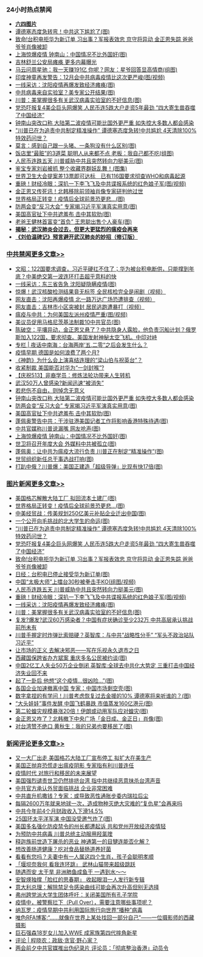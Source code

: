 <div class="catlist">
<h3>24小时热点禁闻</h3>
<ul>
<li><b><a href="64photo" target="_blank">六四图片</a></b></li>
<li><a href="https://github.com/fqnews/bnews/blob/master/cbnews/20200518/1330380.md">谭德塞态度急转弯！中共这下尴尬了(图)</a></li>
<li><a href="https://github.com/fqnews/bnews/blob/master/topimagenews/20200518/1330475.md">致命!台积电拒华为新订单 习出事？军报表效忠 京守将异动 金正恩失踪 爸爸爷爷肖像被卸</a></li>
<li><a href="https://github.com/fqnews/bnews/blob/master/cbnews/20200518/1330449.md">上海惊爆疫情 钟南山：中国情况不比外国好(图)</a></li>
<li><a href="https://github.com/fqnews/bnews/blob/master/cbnews/20200518/1330314.md">吉林舒兰公安局瘫痪 更多内幕曝光</a></li>
<li><a href="https://github.com/fqnews/bnews/blob/master/yule/20200518/1330288.md">马云问周星驰：我一天赚191亿 你呢？网友：星爷回答显高情商(组图)</a></li>
<li><a href="https://github.com/fqnews/bnews/blob/master/cnnews/20200518/1330415.md">印度神童再发警告：12月会中共病毒疫情比这次更严峻(图/视频)</a></li>
<li><a href="https://github.com/fqnews/bnews/blob/master/topimagenews/20200518/1330284.md">一线采访：沈阳疫情再爆发致经济瘫痪(图)</a></li>
<li><a href="https://github.com/fqnews/bnews/blob/master/cnnews/20200518/1330428.md">中共病毒来自实验室？美专家公开结果(图)</a></li>
<li><a href="https://github.com/fqnews/bnews/blob/master/topimagenews/20200518/1330283.md">川普：美掌握很多有关武汉病毒实验室的不好信息(图)</a></li>
<li><a href="https://github.com/fqnews/bnews/blob/master/topimagenews/20200518/1330488.md">党恐吓报复4美企巨头网爆笑 人民币连5跌大户走资5年最劲 “四大寄生兽吞噬了中国经济”</a></li>
<li><a href="https://github.com/fqnews/bnews/blob/master/cbnews/20200518/1330562.md">钟南山突改口称 大陆第二波疫情可能比国外更严重 如失控大多数人都会感染</a></li>
<li><a href="https://github.com/fqnews/bnews/blob/master/topimagenews/20200518/1330550.md">"川普已在为追责中共制定精准操作” 谭德塞态度急转!中共尴尬 4天清除100%特效药问世？</a></li>
<li><a href="https://github.com/fqnews/bnews/blob/master/comments/20200518/1330294.md">莫言：感到自己跟一头猪、一条狗没有什么区别(图)</a></li>
<li><a href="https://github.com/fqnews/bnews/blob/master/lifebaike/20200518/1330419.md">饭店里“最脏”的3道菜 聪明人从来都不点 老板：我自己都不吃(组图)</a></li>
<li><a href="https://github.com/fqnews/bnews/blob/master/topimagenews/20200518/1330377.md">人民币连跌五天 川普威胁中共且突然转向力挺美元(图)</a></li>
<li><a href="https://github.com/fqnews/bnews/blob/master/cnnews/20200518/1330454.md">鉴宝专家刘岩被抓 整个收藏界群妖乱舞！(图集)</a></li>
<li><a href="https://github.com/fqnews/bnews/blob/master/headline/20200518/1330542.md">世界卫生大会提案差13票即可达标　已有116国要求彻查WHO和病毒起源</a></li>
<li><a href="https://github.com/fqnews/bnews/blob/master/topimagenews/20200518/1330357.md">重磅！财经冷眼：深扒一下李飞飞及中共谍报系统的红色娘子军(图/视频)</a></li>
<li><a href="https://github.com/fqnews/bnews/blob/master/baitai/20200518/1330457.md">金正恩又传死讯！北韩移除前领袖肖像专家研判他过世</a></li>
<li><a href="https://github.com/fqnews/bnews/blob/master/topimagenews/20200519/1330659.md">世界格局正转变！疫情后全球前景恐更悲…(图)</a></li>
<li><a href="https://github.com/fqnews/bnews/blob/master/cbnews/20200518/1330489.md">防两会变“反习大会” 专家揭习近平军演真实用意(图)</a></li>
<li><a href="https://github.com/fqnews/bnews/blob/master/cbnews/20200518/1330461.md">美国高官扯下中共遮羞布 击中其软肋(图)</a></li>
<li><a href="https://github.com/fqnews/bnews/blob/master/cnnews/20200518/1330432.md">老爸王健林首富变“首负” 王思聪出售个人豪车(图)</a></li>
<li><b><a href="https://github.com/fqnews/bnews/blob/master/comments/20200211/1275071.md" target="_blank">揭秘：武汉肺炎会过去，但更大更猛烈的瘟疫会再来</a></b></li>
<li><b><a href="https://github.com/fqnews/bnews/blob/master/comments/20200207/1272816.md" target="_blank">《刘伯温碑记》预言避开武汉肺炎的妙招（修订版）</a></b></li>
</ul>
</div>

<div class="catlist">
<h3><a href="https://github.com/fqnews/bnews/blob/master/cbnews/" target="_blank">中共禁闻</a><span><a href="https://github.com/fqnews/bnews/blob/master/cbnews/" target="_blank" rel="nofollow">更多文章>></a></span></h3>
<ul>
<li><a href="https://github.com/fqnews/bnews/blob/master/cbnews/20200519/1330764.md" target="_blank">文昭：122国要求调查，习近平硬扛不住了；华为被台积电断供，只能撑到年底？中美绝交第一波连环打击超乎意料的快</a></li>
<li><a href="https://github.com/fqnews/bnews/blob/master/cbnews/20200519/1330761.md" target="_blank">一线采访：东三省告急 沈阳疑隐瞒疫情(图)</a></li>
<li><a href="https://github.com/fqnews/bnews/blob/master/cbnews/20200519/1330733.md" target="_blank">惊爆！武汉核酸检测结果竟无标签 全民核检完全是闹剧（视频）</a></li>
<li><a href="https://github.com/fqnews/bnews/blob/master/cbnews/20200519/1330732.md" target="_blank">网友直击：沈阳再爆疫情 北一路万达广场恐遭排查（视频）</a></li>
<li><a href="https://github.com/fqnews/bnews/blob/master/cbnews/20200519/1330731.md" target="_blank">网友直击：吉林市小区突被封 居民逃跑遭暴打（视频）</a></li>
<li><a href="https://github.com/fqnews/bnews/blob/master/cbnews/20200519/1330723.md" target="_blank">瘟疫与中共：为何美国左派州疫情严重(图/视频)</a></li>
<li><a href="https://github.com/fqnews/bnews/blob/master/cbnews/20200519/1330722.md" target="_blank">美议员促用马格尼茨基法制裁10中共官员(图)</a></li>
<li><a href="https://github.com/fqnews/bnews/blob/master/cbnews/20200519/1330720.md" target="_blank">陈破空：平壤异动，金正恩又悬了？中共隐身人露脸，他负责沉船计划？俄罗斯加入122国，要求彻查。美国发射神秘太空飞机。中印对峙</a></li>
<li><a href="https://github.com/fqnews/bnews/blob/master/cbnews/20200519/1330699.md" target="_blank">专栏 | 夜话中南海：台海两岸‘五.二零“之后会发生什么？</a></li>
<li><a href="https://github.com/fqnews/bnews/blob/master/cbnews/20200518/1330602.md" target="_blank">疫情早期 德国是如何浪费了两个月?</a></li>
<li><a href="https://github.com/fqnews/bnews/blob/master/cbnews/20200518/1273655.md" target="_blank">《神韵》为什么会上演喜结连理的“梁山伯与祝英台”？</a></li>
<li><a href="https://github.com/fqnews/bnews/blob/master/cbnews/20200518/1330583.md" target="_blank">收紧制裁 美国能否对华为“一剑封喉”?</a></li>
<li><a href="https://github.com/fqnews/bnews/blob/master/cbnews/20200518/1330564.md" target="_blank">【庆祝513】非裔学员：修炼法轮功带来人生转机</a></li>
<li><a href="https://github.com/fqnews/bnews/blob/master/cbnews/20200518/1330578.md" target="_blank">武汉50万人曾感染?新闻迅速“被消失”</a></li>
<li><a href="https://github.com/fqnews/bnews/blob/master/cbnews/20200518/1330572.md" target="_blank">若悲伤不自由，则悼念无意义</a></li>
<li><a href="https://github.com/fqnews/bnews/blob/master/cbnews/20200518/1330562.md" target="_blank">钟南山突改口称 大陆第二波疫情可能比国外更严重 如失控大多数人都会感染</a></li>
<li><a href="https://github.com/fqnews/bnews/blob/master/cbnews/20200518/1330489.md" target="_blank">防两会变“反习大会” 专家揭习近平军演真实用意(图)</a></li>
<li><a href="https://github.com/fqnews/bnews/blob/master/cbnews/20200518/1330461.md" target="_blank">美国高官扯下中共遮羞布 击中其软肋(图)</a></li>
<li><a href="https://github.com/fqnews/bnews/blob/master/cbnews/20200518/1330460.md" target="_blank">蓬佩奥警告中共：干涉驻港美国记者工作将影响香港特殊待遇(图)</a></li>
<li><a href="https://github.com/fqnews/bnews/blob/master/cbnews/20200518/1330450.md" target="_blank">中共官媒称川普说漏嘴 网友呛声(图)</a></li>
<li><a href="https://github.com/fqnews/bnews/blob/master/cbnews/20200518/1330449.md" target="_blank">上海惊爆疫情 钟南山：中国情况不比外国好(图)</a></li>
<li><a href="https://github.com/fqnews/bnews/blob/master/cbnews/20200518/1330445.md" target="_blank">世卫将召开年度大会 外媒料中共被孤立(图)</a></li>
<li><a href="https://github.com/fqnews/bnews/blob/master/cbnews/20200518/1330444.md" target="_blank">蓬佩奥：让中共为瘟疫大流行负责 川普正在制定“精准操作”(图)</a></li>
<li><a href="https://github.com/fqnews/bnews/blob/master/cbnews/20200518/1330438.md" target="_blank">世贸组织新任总干事选战打响(图)</a></li>
<li><a href="https://github.com/fqnews/bnews/blob/master/cbnews/20200518/1330437.md" target="_blank">打趴中俄？川普爆：美国正建造「超级导弹」比现有快17倍(图)</a></li>

</ul>
</div>
<div class="catlist">
<h3><a href="https://github.com/fqnews/bnews/blob/master/topimagenews/" target="_blank">图片新闻</a><span><a href="https://github.com/fqnews/bnews/blob/master/topimagenews/" target="_blank" rel="nofollow">更多文章>></a></span></h3>
<ul>
<li><a href="https://github.com/fqnews/bnews/blob/master/topimagenews/20200519/1330755.md" target="_blank">美国格芯解散大陆工厂 拟回流本土建厂(图)</a></li>
<li><a href="https://github.com/fqnews/bnews/blob/master/topimagenews/20200519/1330659.md" target="_blank">世界格局正转变！疫情后全球前景恐更悲…(图)</a></li>
<li><a href="https://github.com/fqnews/bnews/blob/master/topimagenews/20200519/1330646.md" target="_blank">中美经贸战：传美规划250亿美元补贴企业迁出中国(图)</a></li>
<li><a href="https://github.com/fqnews/bnews/blob/master/topimagenews/20200518/1330567.md" target="_blank">一个公开向毛挑战的北大学生的命运(图)</a></li>
<li><a href="https://github.com/fqnews/bnews/blob/master/topimagenews/20200518/1330550.md" target="_blank">&#8220;川普已在为追责中共制定精准操作” 谭德塞态度急转!中共尴尬 4天清除100%特效药问世？</a></li>
<li><a href="https://github.com/fqnews/bnews/blob/master/topimagenews/20200518/1330488.md" target="_blank">党恐吓报复4美企巨头网爆笑 人民币连5跌大户走资5年最劲 “四大寄生兽吞噬了中国经济”</a></li>
<li><a href="https://github.com/fqnews/bnews/blob/master/topimagenews/20200518/1330475.md" target="_blank">致命!台积电拒华为新订单 习出事？军报表效忠 京守将异动 金正恩失踪 爸爸爷爷肖像被卸</a></li>
<li><a href="https://github.com/fqnews/bnews/blob/master/topimagenews/20200518/1330411.md" target="_blank">日经：台积电已停止接受华为新订单(图)</a></li>
<li><a href="https://github.com/fqnews/bnews/blob/master/topimagenews/20200518/1330391.md" target="_blank">中国“太极大师”上擂台30秒被拳击手KO(组图/视频)</a></li>
<li><a href="https://github.com/fqnews/bnews/blob/master/topimagenews/20200518/1330377.md" target="_blank">人民币连跌五天 川普威胁中共且突然转向力挺美元(图)</a></li>
<li><a href="https://github.com/fqnews/bnews/blob/master/topimagenews/20200518/1330357.md" target="_blank">重磅！财经冷眼：深扒一下李飞飞及中共谍报系统的红色娘子军(图/视频)</a></li>
<li><a href="https://github.com/fqnews/bnews/blob/master/topimagenews/20200518/1330284.md" target="_blank">一线采访：沈阳疫情再爆发致经济瘫痪(图)</a></li>
<li><a href="https://github.com/fqnews/bnews/blob/master/topimagenews/20200518/1330283.md" target="_blank">川普：美掌握很多有关武汉病毒实验室的不好信息(图)</a></li>
<li><a href="https://github.com/fqnews/bnews/blob/master/topimagenews/20200518/1330185.md" target="_blank">复发?爆发?武汉60万感染者？中国有症状确诊至少232万 中共高层承认挑战前所未有</a></li>
<li><a href="https://github.com/fqnews/bnews/blob/master/topimagenews/20200517/1330104.md" target="_blank">川普手握定时炸弹比索赔硬？英智库：与中共&#8221;战略性分手&#8221; “军头不政治站队习近平”</a></li>
<li><a href="https://github.com/fqnews/bnews/blob/master/topimagenews/20200517/1330090.md" target="_blank">让市场的正义 去解决邪恶——写在乐视永久退市之日</a></li>
<li><a href="https://github.com/fqnews/bnews/blob/master/topimagenews/20200517/1330070.md" target="_blank">西藏国保跨省办方斌案 重庆多名公民被约谈(图)</a></li>
<li><a href="https://github.com/fqnews/bnews/blob/master/topimagenews/20200517/1330058.md" target="_blank">中国2亿工人失业50万企业倒闭 英智库:全球去中共化大势定 三重打击中国经济失业回不来</a></li>
<li><a href="https://github.com/fqnews/bnews/blob/master/topimagenews/20200517/1330052.md" target="_blank">起了一卦后 他想“这个疫情&#8230;很凶险…”(图)</a></li>
<li><a href="https://github.com/fqnews/bnews/blob/master/topimagenews/20200517/1330051.md" target="_blank">各国企业加速撤离中国 专家：中国市场剩空壳(图)</a></li>
<li><a href="https://github.com/fqnews/bnews/blob/master/topimagenews/20200517/1330042.md" target="_blank">数字拿捏的有学问！川普考虑恢复过去金援的10% 谭德塞将来听谁的？(图)</a></li>
<li><a href="https://github.com/fqnews/bnews/blob/master/topimagenews/20200517/1330028.md" target="_blank">“大头娃娃”事件发酵 中国飞鹤暴跌 市值蒸发160亿港元(图)</a></li>
<li><a href="https://github.com/fqnews/bnews/blob/master/topimagenews/20200517/1330014.md" target="_blank">第二轮蝗灾规模暴涨20倍！伊朗或动用军队应对蝗灾(图)</a></li>
<li><a href="https://github.com/fqnews/bnews/blob/master/topimagenews/20200517/1330002.md" target="_blank">金正恩又咋了？北韩撤下中央广场「金日成、金正日」肖像(图)</a></li>
<li><a href="https://github.com/fqnews/bnews/blob/master/topimagenews/20200517/1330001.md" target="_blank">对台湾赞不绝口 黄秋生：我的兄弟也要移民了(图)</a></li>

</ul>
</div>
<div class="catlist">
<h3><a href="https://github.com/fqnews/bnews/blob/master/comments/" target="_blank">新闻评论</a><span><a href="https://github.com/fqnews/bnews/blob/master/comments/" target="_blank" rel="nofollow">更多文章>></a></span></h3>
<ul>
<li><a href="https://github.com/fqnews/bnews/blob/master/comments/20200519/1330774.md" target="_blank">又一大厂出走 美国格芯大陆工厂宣布停工 拟扩大在美生产</a></li>
<li><a href="https://github.com/fqnews/bnews/blob/master/comments/20200519/1330769.md" target="_blank">美国正抛弃恐慌走出瘟疫阴影 专家指有利川普连任</a></li>
<li><a href="https://github.com/fqnews/bnews/blob/master/comments/20200519/1330765.md" target="_blank">疫情时代 对旅行和移民的未来展望</a></li>
<li><a href="https://github.com/fqnews/bnews/blob/master/comments/20200519/1330760.md" target="_blank">美国强烈谴责世卫仍然排挤台湾  指中共继续恶意抹杀台湾声音</a></li>
<li><a href="https://github.com/fqnews/bnews/blob/master/comments/20200519/1330759.md" target="_blank">中共官方承认外贸面临挑战 企业非常困难</a></li>
<li><a href="https://github.com/fqnews/bnews/blob/master/comments/20200519/1330758.md" target="_blank">中共直升机撒钱？专家：或导致恶性通胀步委内瑞拉后尘</a></li>
<li><a href="https://github.com/fqnews/bnews/blob/master/comments/20200519/1330757.md" target="_blank">每隔2600万年就来地球一次，造成物种灭绝大灾难的“复仇星”会再来吗</a></li>
<li><a href="https://github.com/fqnews/bnews/blob/master/comments/20200519/1330753.md" target="_blank">中共今年前4个月财政收入下滑14.5%</a></li>
<li><a href="https://github.com/fqnews/bnews/blob/master/comments/20200519/1330745.md" target="_blank">25国环太平洋军演 中国没受邀气炸了(图)</a></li>
<li><a href="https://github.com/fqnews/bnews/blob/master/comments/20200519/1330741.md" target="_blank">美国多名强化防疫禁令的州长都遭起诉 共和党州开放经济疫情轻</a></li>
<li><a href="https://github.com/fqnews/bnews/blob/master/comments/20200519/1330738.md" target="_blank">为预防中共病毒 川普总统主动服用羟氯喹</a></li>
<li><a href="https://github.com/fqnews/bnews/blob/master/comments/20200519/1330737.md" target="_blank">释迦族前世造下屠杀的恶业 神通第一的目犍连能否化解？</a></li>
<li><a href="https://github.com/fqnews/bnews/blob/master/comments/20200519/1330719.md" target="_blank">想改善肠道健康？吃对食品替肠道养好菌</a></li>
<li><a href="https://github.com/fqnews/bnews/blob/master/comments/20200519/1330718.md" target="_blank">看看有您吗？夫妻中有一人属这四个生肖，孩子会聪明孝顺</a></li>
<li><a href="https://github.com/fqnews/bnews/blob/master/comments/20200519/1330717.md" target="_blank">「堰坝奈我何 看我连环跳」 武林山猫带来超级跳跃</a></li>
<li><a href="https://github.com/fqnews/bnews/blob/master/comments/20200519/1330713.md" target="_blank">随遇而安 太干旱 非洲肺鱼成鱼干 一遇到水～～</a></li>
<li><a href="https://github.com/fqnews/bnews/blob/master/comments/20200519/1330712.md" target="_blank">安智煐独撑「脸红的思春期」  收起眼泪一人发行新专辑</a></li>
<li><a href="https://github.com/fqnews/bnews/blob/master/comments/20200519/1330682.md" target="_blank">意大利总理：解除禁足令感染曲线可能会再次升高但别无选择</a></li>
<li><a href="https://github.com/fqnews/bnews/blob/master/comments/20200519/1330666.md" target="_blank">弗州跨党派大学生团体呼吁：关闭美国所有孔子学院</a></li>
<li><a href="https://github.com/fqnews/bnews/blob/master/comments/20200519/1330665.md" target="_blank">疫情中，被警察拦下（Pull Over），需要注意哪些事项呢？</a></li>
<li><a href="https://github.com/fqnews/bnews/blob/master/comments/20200519/1330643.md" target="_blank">纳瓦罗：疫情早期中共利用国际旅行向世界“播种”病毒</a></li>
<li><a href="https://github.com/fqnews/bnews/blob/master/comments/20200518/1330609.md" target="_blank">唯色RFA博客:“……就像在世界上某处找回一部分自己”——一位摄影师的西藏摄影</a></li>
<li><a href="https://github.com/fqnews/bnews/blob/master/comments/20200518/1330601.md" target="_blank">巨石强森18岁女儿加入WWE  成家族第四代摔角新星</a></li>
<li><a href="https://github.com/fqnews/bnews/blob/master/comments/20200518/1330598.md" target="_blank">评论 | 程晓农：政敌·贪官·野心家？</a></li>
<li><a href="https://github.com/fqnews/bnews/blob/master/comments/20200518/1330555.md" target="_blank">两会前夕中共官媒推出伪纪录片 评论员：「彻底整治香港」动员令</a></li>

</ul>
</div>